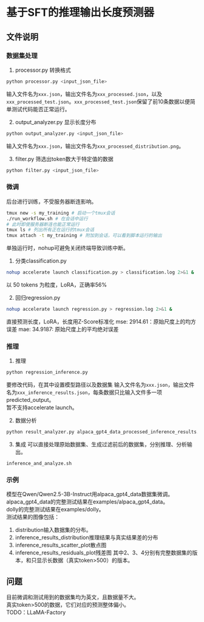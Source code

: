 # 基于SFT的推理输出长度预测器

## 文件说明

### 数据集处理
1. processor.py
转换格式
```sh
python processor.py <input_json_file>
```
输入文件名为`xxx.json`，输出文件名为`xxx_processed.json`，以及`xxx_processed_test.json`。`xxx_processed_test.json`保留了前10条数据以便简单测试代码能否正常运行。

2. output_analyzer.py
显示长度分布
```sh
python output_analyzer.py <input_json_file>
```
输入文件名为`xxx.json`，输出文件名为`xxx_processed_distribution.png`。

3. filter.py
筛选出token数大于特定值的数据
```sh
python filter.py <input_json_file>
```

### 微调
后台进行训练，不受服务器断连影响。  
```sh
tmux new -s my_training # 启动一个tmux会话
./run_workflow.sh # 在会话中运行
# 此时即使服务器断连也能正常运行
tmux ls # 列出所有正在运行的tmux会话
tmux attach -t my_training # 附加到会话，可以看到脚本运行的输出
```

单独运行时，nohup可避免关闭终端导致训练中断。  

1. 分类classification.py
```sh
nohup accelerate launch classification.py > classification.log 2>&1 &
```
以 50 tokens 为粒度，LoRA，正确率56%

2. 回归regression.py
```sh
nohup accelerate launch regression.py > regression.log 2>&1 &
```
直接预测长度，LoRA，长度用Z-Score标准化
mse: 2914.61：原始尺度上的均方误差
mae: 34.9187: 原始尺度上的平均绝对误差


### 推理
1. 推理
```sh
python regression_inference.py
```
要修改代码，在其中设置模型路径以及数据集
输入文件名为`xxx.json`，输出文件名为`xxx_inference_results.json`，每条数据只比输入文件多一项predicted_output。  
暂不支持accelerate launch。  

2. 数据分析
```sh
python result_analyzer.py alpaca_gpt4_data_processed_inference_results.json
```

3. 集成
可以直接处理原始数据集、生成过滤前后的数据集，分别推理、分析输出。
```
inference_and_analyze.sh
```
### 示例
模型在Qwen/Qwen2.5-3B-Instruct用alpaca_gpt4_data数据集微调。  
alpaca_gpt4_data的完整测试结果在examples/alpaca_gpt4_data。  
dolly的完整测试结果在examples/dolly。  
测试结果的图像包括：  
1. distribution输入数据集的分布。
2. inference_results_distribution推理结果与真实结果差的分布
3. inference_results_scatter_plot散点图
4. inference_results_residuals_plot残差图
其中2、3、4分别有完整数据集的版本，和只显示长数据（真实token>500）的版本。

## 问题
目前微调和测试用到的数据集均为英文，且数据量不大。  
真实token>500的数据，它们对应的预测整体偏小。  
TODO：LLaMA-Factory
